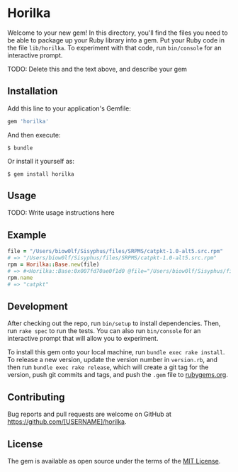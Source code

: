 # Horilka

Welcome to your new gem! In this directory, you'll find the files you need to be able to package up your Ruby library into a gem. Put your Ruby code in the file `lib/horilka`. To experiment with that code, run `bin/console` for an interactive prompt.

TODO: Delete this and the text above, and describe your gem

## Installation

Add this line to your application's Gemfile:

```ruby
gem 'horilka'
```

And then execute:

    $ bundle

Or install it yourself as:

    $ gem install horilka

## Usage

TODO: Write usage instructions here

## Example

```ruby
file = "/Users/biow0lf/Sisyphus/files/SRPMS/catpkt-1.0-alt5.src.rpm"
# => "/Users/biow0lf/Sisyphus/files/SRPMS/catpkt-1.0-alt5.src.rpm"
rpm = Horilka::Base.new(file)
# => #<Horilka::Base:0x007fd70ae0f1d0 @file="/Users/biow0lf/Sisyphus/files/SRPMS/catpkt-1.0-alt5.src.rpm", @command=#<Cocaine::CommandLine:0x007fd70ae0f0e0 @binary="rpm", @params="-qp --queryformat=%\\{:tag\\} :file", @options={}, @runner=#<Cocaine::CommandLine::ProcessRunner:0x007fd70ae0eca8>, @logger=nil, @swallow_stderr=nil, @expected_outcodes=[0], @environment={}, @runner_options={}>>
rpm.name
# => "catpkt"
```

## Development

After checking out the repo, run `bin/setup` to install dependencies. Then, run `rake spec` to run the tests. You can also run `bin/console` for an interactive prompt that will allow you to experiment.

To install this gem onto your local machine, run `bundle exec rake install`. To release a new version, update the version number in `version.rb`, and then run `bundle exec rake release`, which will create a git tag for the version, push git commits and tags, and push the `.gem` file to [rubygems.org](https://rubygems.org).

## Contributing

Bug reports and pull requests are welcome on GitHub at https://github.com/[USERNAME]/horilka.


## License

The gem is available as open source under the terms of the [MIT License](http://opensource.org/licenses/MIT).

